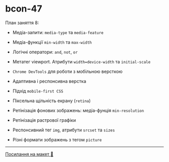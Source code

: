 # bcon-47

План заняття 8:

- Медіа-запити: `media-type` та `media-feature`
- Медіа-функції `min-width` та `max-width`
- Логічні оператори: `and`, `not`, `or`
- Метатег viewport. Атрибути `width=device-width` та `initial-scale`
- `Chrome DevTools` для роботи з мобільною версткою
- Адаптивна і респонсивна верстка
- Підхід `mobile-first CSS`

- Піксельна щільність екрану (`retina`)
- Ретінізація фонових зображень: медіа-фунція `min-resolution`
- Ретінізація растрової графіки
- Респонсивний тег `img`, атрибути `srcset` та `sizes`
- Різні формати зображень з тегом `picture`

---

[Посилання на макет 🎨](https://www.figma.com/file/z6Rb84e4NKxe66QNokOWA8/Barbershop-EN?node-id=1374%3A32)
